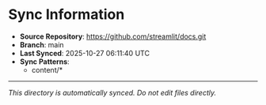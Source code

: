 # Sync Information

- **Source Repository**: https://github.com/streamlit/docs.git
- **Branch**: main
- **Last Synced**: 2025-10-27 06:11:40 UTC
- **Sync Patterns**:
  - content/*

---
*This directory is automatically synced. Do not edit files directly.*
